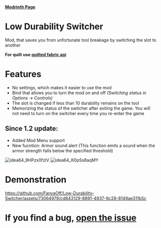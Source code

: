 [**Modrinth Page**](https://modrinth.com/mod/low-durability-switcher)

# Low Durability Switcher

Mod, that saves you from unfortunate tool breakage by switching the slot to another

**For quilt use [quilted fabric api](https://modrinth.com/mod/qsl)**

# Features

- No settings, which makes it easier to use the mod
- Bind that allows you to turn the mod on and off _(Switching status in Options -> Controls)_
- The slot is changed if less than 10 durability remains on the tool
- Memorizing the status of the switcher after exiting the game. You will not need to turn on the switcher every time you re-enter the game

## Since 1.2 update:
- Added Mod Menu support
- New fucntion: Armor sound alert (This function emits a sound when the armor strength falls below the specified threshold)

![idea64_9HPzx0fzlV](https://github.com/user-attachments/assets/7de77b3f-0f6a-4b45-a517-33ac3b607c2d)
![idea64_K0pSs8aqMY](https://github.com/user-attachments/assets/4a635690-3b45-47fd-b950-3923890e6778)


# Demonstration
https://github.com/FanyaOff/Low-Durability-Switcher/assets/73064979/cd843129-8891-4937-8c28-8149ae311b5c

# If you find a bug, [open the issue](https://github.com/FanyaOff/Low-Durability-Switcher/issues/new)

